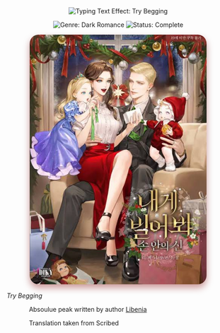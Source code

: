 <div align="center">
<!-- Dynamic Title Effect (Imperial, Cinzel font, Gold color, Smooth transition) -->
<img src="https://readme-typing-svg.herokuapp.com?font=Cinzel&size=48&pause=1000000&color=FFD700&center=true&width=650&lines=Try+Begging&repeat=false&vCenter=true&style=smooth" alt="Typing Text Effect: Try Begging" />
</div>

<div align="center">
<p>
<!-- Badges in the large 'for-the-badge' style for maximum impact -->
<!-- GENRE BADGE (Deep Red/Maroon) -->
<img src="https://img.shields.io/badge/GENRE-Dark_Romance-800000?style=for-the-badge&logoColor=white" alt="Genre: Dark Romance">
<!-- STATUS BADGE (Warm Bronze/Brown) - UPDATED TO COMPLETE -->
<img src="https://img.shields.io/badge/STATUS-Complete-A0522D?style=for-the-badge&logoColor=white" alt="Status: Complete">
<!-- FORMAT BADGE REMOVED -->
</p>
</div>

<p align="center">
<!-- Styled Cover Image with softer corners and shadow -->
<img src="./assets/Try-Begging.jpeg" alt="Try Begging Cover" style="max-width:400px; height:auto; border-radius:20px; box-shadow: 0 8px 16px rgba(128, 0, 0, 0.4);" />

<em align="center"><i>Try Begging</i></em>

</p>

<!-- Left-aligned content starts here, giving a structured feel -->

<div align="left" style="padding-left: 10%;">

<!-- Synopsis / Hook -->


Absoulue peak written by author [Libenia](https://x.com/_libenia_)


Translation taken from Scribed

</p>

</div>
